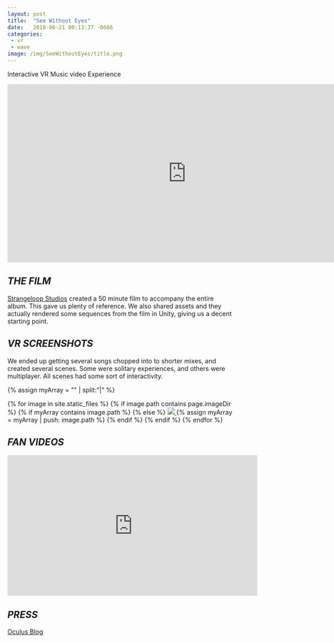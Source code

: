 ```yaml
---
layout: post
title:  "See Without Eyes"
date:   2018-06-21 00:13:37 -0666
categories: 
 - vr
 - wave
image: /img/SeeWithoutEyes/title.png
---
```


Interactive VR Music video Experience
<!--more-->


<iframe width="800" height="400" src="https://www.youtube.com/embed/70H3Sv6lxIY" frameborder="0" allow="autoplay; encrypted-media" allowfullscreen></iframe>

## *THE FILM*

[Strangeloop Studios](https://www.strangeloop-studios.com/) created a 50 minute film to accompany the entire album. This gave us plenty of reference. We also shared assets and they actually rendered some sequences from the film in Unity, giving us a decent starting point. 

## *VR SCREENSHOTS*

We ended up getting several songs chopped into to shorter mixes, and created several scenes. Some were solitary experiences, and others were multiplayer. All scenes had some sort of interactivity. 

<div id="grid">
{% assign myArray = "" | split:"|"  %}

{% for image in site.static_files %}
  {% if image.path contains page.imageDir %}
  {% if myArray contains image.path %}
  {% else %}
<a href="{{image.path}}"> <img src="{{image.path}}"/> </a>
  {% assign myArray = myArray | push: image.path %}
  {% endif %}
  {% endif %}
{% endfor %}
</div>

## *FAN VIDEOS* 


<iframe width="560" height="315" src="https://www.youtube.com/embed/1oTDIkbK1vw" frameborder="0" allow="autoplay; encrypted-media" allowfullscreen></iframe>

## *PRESS* 

[Oculus Blog](https://www.oculus.com/blog/a-new-sensation-the-glitch-mob-brings-see-without-eyes-to-thewavevr-on-rift/)



